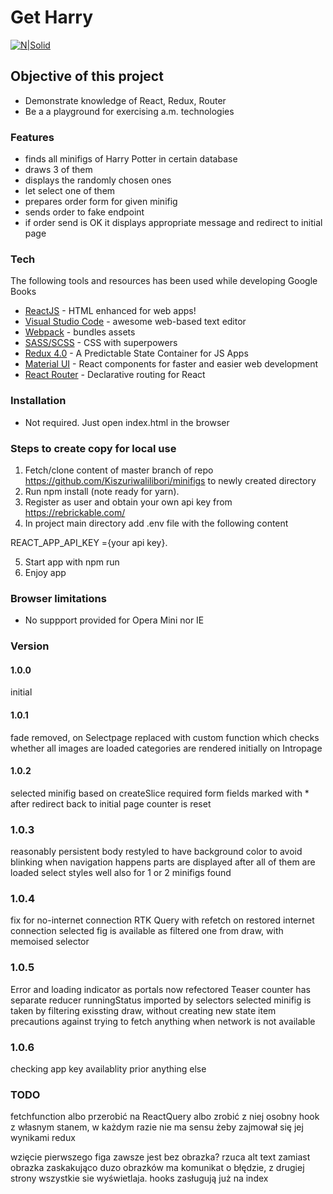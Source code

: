 # Get Harry

[![N|Solid](https://cldup.com/dTxpPi9lDf.thumb.png)](https://nodesource.com/products/nsolid)

## Objective of this project

-   Demonstrate knowledge of React, Redux, Router
-   Be a a playground for exercising a.m. technologies

### Features

-   finds all minifigs of Harry Potter in certain database
-   draws 3 of them
-   displays the randomly chosen ones
-   let select one of them
-   prepares order form for given minifig
-   sends order to fake endpoint
-   if order send is OK it displays appropriate message and redirect to initial page

### Tech

The following tools and resources has been used while developing Google Books

-   [ReactJS](https://reactjs.org/) - HTML enhanced for web apps!
-   [Visual Studio Code](https://code.visualstudio.com/) - awesome web-based text editor
-   [Webpack](https://webpack.js.org/) - bundles assets
-   [SASS/SCSS](https://sass-lang.com/) - CSS with superpowers
-   [Redux 4.0](https://redux.js.org/) - A Predictable State Container for JS Apps
-   [Material UI](https://material-ui.com/) - React components for faster and easier web development
-   [React Router](https://courses.reacttraining.com/p/react-router-5) - Declarative routing for React

### Installation

-   Not required. Just open index.html in the browser

### Steps to create copy for local use

1. Fetch/clone content of master branch of repo <https://github.com/Kiszuriwalilibori/minifigs> to newly created directory
2. Run npm install (note ready for yarn).
3. Register as user and obtain your own api key from https://rebrickable.com/
4. In project main directory add .env file with the following content

REACT_APP_API_KEY ={your api key}.

5. Start app with npm run
6. Enjoy app

### Browser limitations

-   No suppport provided for Opera Mini nor IE

### Version

#### 1.0.0

initial

#### 1.0.1

fade removed, on Selectpage replaced with custom function which checks whether all images are loaded
categories are rendered initially on Intropage

#### 1.0.2

selected minifig based on createSlice
required form fields marked with \*
after redirect back to initial page counter is reset

### 1.0.3

reasonably persistent
body restyled to have background color to avoid blinking when navigation happens
parts are displayed after all of them are loaded
select styles well also for 1 or 2 minifigs found

### 1.0.4

fix for no-internet connection
RTK Query with refetch on restored internet connection
selected fig is available as filtered one from draw, with memoised selector

### 1.0.5

Error and loading indicator as portals now
refectored Teaser
counter has separate reducer
runningStatus imported by selectors
selected minifig is taken by filtering exissting draw, without creating new state item
precautions against trying to fetch anything when network is not available

### 1.0.6

checking app key availablity prior anything else

### TODO

fetchfunction albo przerobić na ReactQuery albo zrobić z niej osobny hook z własnym stanem, w każdym razie nie ma sensu żeby zajmował się jej wynikami redux

wzięcie pierwszego figa zawsze jest bez obrazka? rzuca alt text zamiast obrazka
zaskakująco duzo obrazków ma komunikat o błędzie, z drugiej strony wszystkie sie wyświetlaja.
hooks zasługują już na index
